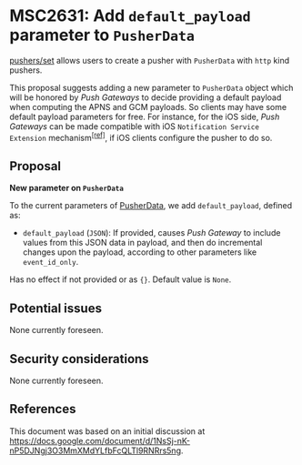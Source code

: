 # MSC2631: Add `default_payload` parameter to `PusherData`

[pushers/set](https://matrix.org/docs/spec/client_server/r0.6.1#post-matrix-client-r0-pushers-set) allows users to create a pusher with `PusherData` with `http` kind pushers.

This proposal suggests adding a new parameter to `PusherData` object which will be honored by *Push Gateways* to decide providing a default payload when computing the APNS and GCM payloads. So clients may have some default payload parameters for free. For instance, for the iOS side, *Push Gateways* can be made compatible with iOS `Notification Service Extension` mechanism<sup>[[ref]](#references)</sup>, if iOS clients configure the pusher to do so.

## Proposal

**New parameter on `PusherData`**

To the current parameters of [PusherData](https://matrix.org/docs/spec/client_server/r0.6.1#post-matrix-client-r0-pushers-set), we add
`default_payload`, defined as:

 * `default_payload` (`JSON`): If provided, causes *Push Gateway* to include values from this JSON data in payload, and then do incremental changes upon the payload, according to other parameters like `event_id_only`.

Has no effect if not provided or as `{}`. Default value is `None`.

## Potential issues

None currently foreseen.

## Security considerations

None currently foreseen.

<h2 id="references">References</h2>

This document was based on an initial discussion at https://docs.google.com/document/d/1NsSj-nK-nP5DJNgj3O3MmXMdYLfbFcQLTl9RNRrs5ng.
